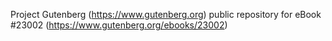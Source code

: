 Project Gutenberg (https://www.gutenberg.org) public repository for eBook #23002 (https://www.gutenberg.org/ebooks/23002)
